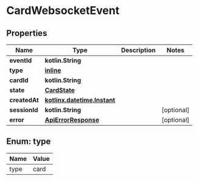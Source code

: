 
# CardWebsocketEvent

## Properties
Name | Type | Description | Notes
------------ | ------------- | ------------- | -------------
**eventId** | **kotlin.String** |  | 
**type** | [**inline**](#Type) |  | 
**cardId** | **kotlin.String** |  | 
**state** | [**CardState**](CardState.md) |  | 
**createdAt** | [**kotlinx.datetime.Instant**](kotlinx.datetime.Instant.md) |  | 
**sessionId** | **kotlin.String** |  |  [optional]
**error** | [**ApiErrorResponse**](ApiErrorResponse.md) |  |  [optional]


<a id="Type"></a>
## Enum: type
Name | Value
---- | -----
type | card



